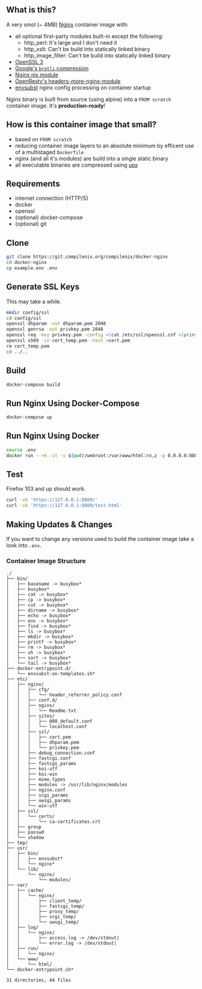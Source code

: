 ## What is this?
A very smol (~ 4MB) [Nginx](https://nginx.org/en/CHANGES) container image with:
- all optional first-party modules built-in except the following:
  - http_perl: It's large and I don't need it
  - http_xslt: Can't be build into statically linked binary
  - http_image_filter: Can't be build into statically linked binary
- [OpenSSL 3](https://github.com/openssl/openssl)
- [Google's `brotli` compression](https://github.com/google/ngx_brotli)
- [Nginx njs module](https://hg.nginx.org/njs/)
- [OpenResty's headers-more-nginx-module](https://github.com/openresty/headers-more-nginx-module)
- [envsubst](https://git.compilenix.org/CompileNix/renvsubst) nginx config processing on container startup

Nginx binary is built from source (using alpine) into a `FROM scratch` container image. It's **production-ready**!

## How is this container image that small?
- based on `FROM scratch`
- reducing container image layers to an absolute minimum by efficent use of a multistaged `Dockerfile`
- nginx (and all it's modules) are build into a single static binary
- all executable binaries are compressed using [upx](https://upx.github.io/)

## Requirements
- internet connection (HTTP/S)
- docker
- openssl
- (optional) docker-compose
- (optional) git

## Clone
```sh
git clone https://git.compilenix.org/compilenix/docker-nginx
cd docker-nginx
cp example.env .env
```

## Generate SSL Keys
This may take a while.

```sh
mkdir config/ssl
cd config/ssl
openssl dhparam -out dhparam.pem 2048
openssl genrsa -out privkey.pem 2048
openssl req -key privkey.pem -config <(cat /etc/ssl/openssl.cnf <(printf "[SAN]\nbasicConstraints=CA:FALSE\nkeyUsage=nonRepudiation,digitalSignature,keyEncipherment\nsubjectAltName=DNS:localhost, DNS:localhost.localdomain, IP:127.0.0.1, IP:::1")) -sha256 -subj "/C=/ST=/L=/O=/OU=/CN=localhost" -extensions SAN -nodes -x509 -days 3650 -out cert_temp.pem
openssl x509 -in cert_temp.pem -text >cert.pem
rm cert_temp.pem
cd ../..
```

## Build
```sh
docker-compose build
```

## Run Nginx Using Docker-Compose
```sh
docker-compose up
```

## Run Nginx Using Docker
```sh
source .env
docker run --rm -it -v $(pwd)/webroot:/var/www/html:ro,z -p 0.0.0.0:8888:2080 -p 0.0.0.0:8889:2443 -e DNS_RESOLVER=$DNS_RESOLVER compilenix/nginx:${NGINX_VERSION}
```

## Test
Firefox 103 and up should work.

```sh
curl -vk 'https://127.0.0.1:8889/'
curl -vk 'https://127.0.0.1:8889/test.html'
```

## Making Updates & Changes
If you want to change any versions used to build the container image take a look into `.env`.

### Container Image Structure
```
./
├── bin/
│   ├── basename -> busybox*
│   ├── busybox*
│   ├── cat -> busybox*
│   ├── cp -> busybox*
│   ├── cut -> busybox*
│   ├── dirname -> busybox*
│   ├── echo -> busybox*
│   ├── env -> busybox*
│   ├── find -> busybox*
│   ├── ls -> busybox*
│   ├── mkdir -> busybox*
│   ├── printf -> busybox*
│   ├── rm -> busybox*
│   ├── sh -> busybox*
│   ├── sort -> busybox*
│   └── tail -> busybox*
├── docker-entrypoint.d/
│   └── envsubst-on-templates.sh*
├── etc/
│   ├── nginx/
│   │   ├── cfg/
│   │   │   └── header_referrer_policy.conf
│   │   ├── conf.d/
│   │   ├── nginx/
│   │   │   └── Readme.txt
│   │   ├── sites/
│   │   │   ├── 000_default.conf
│   │   │   └── localhost.conf
│   │   ├── ssl/
│   │   │   ├── cert.pem
│   │   │   ├── dhparam.pem
│   │   │   └── privkey.pem
│   │   ├── debug_connection.conf
│   │   ├── fastcgi.conf
│   │   ├── fastcgi_params
│   │   ├── koi-utf
│   │   ├── koi-win
│   │   ├── mime.types
│   │   ├── modules -> /usr/lib/nginx/modules
│   │   ├── nginx.conf
│   │   ├── scgi_params
│   │   ├── uwsgi_params
│   │   └── win-utf
│   ├── ssl/
│   │   └── certs/
│   │       └── ca-certificates.crt
│   ├── group
│   ├── passwd
│   └── shadow
├── tmp/
├── usr/
│   ├── bin/
│   │   ├── envsubst*
│   │   └── nginx*
│   └── lib/
│       └── nginx/
│           └── modules/
├── var/
│   ├── cache/
│   │   └── nginx/
│   │       ├── client_temp/
│   │       ├── fastcgi_temp/
│   │       ├── proxy_temp/
│   │       ├── scgi_temp/
│   │       └── uwsgi_temp/
│   ├── log/
│   │   └── nginx/
│   │       ├── access.log -> /dev/stdout|
│   │       └── error.log -> /dev/stdout|
│   ├── run/
│   │   └── nginx/
│   └── www/
│       └── html/
└── docker-entrypoint.sh*

31 directories, 44 files
```

